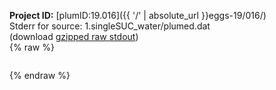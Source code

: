 **Project ID:** [plumID:19.016]({{ '/' | absolute_url }}eggs-19/016/)  
Stderr for source:  1.singleSUC_water/plumed.dat   
(download [gzipped raw stdout](plumed.dat.plumed_master.stdout.txt.gz))  
{% raw %}
<pre>
</pre>
{% endraw %}
